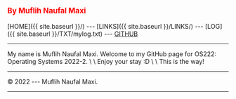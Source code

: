 <span style="color:red; font-weight:bold; font-size:larger;">By Muflih Naufal Maxi</span>
<br><br>
[HOME]({{ site.baseurl }}/) ---
[LINKS]({{ site.baseurl }}/LINKS/) ---
[LOG]({{ site.baseurl }}/TXT/mylog.txt) ---
[GITHUB](https://github.com/gansixeneh/os222)
<br>
<hr>
My name is Muflih Naufal Maxi. Welcome to my GitHub page for OS222: Operating Systems 2022-2. \ \
Enjoy your stay :D \ \
This is the way!
<br>
<hr>
&copy; 2022 --- Muflih Naufal Maxi.
<hr>
<br>
